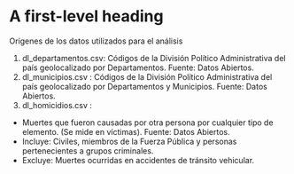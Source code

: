 # A first-level heading

Orígenes de los datos utilizados para el análisis

1. dl_departamentos.csv: Códigos de la División Político Administrativa del país geolocalizado por Departamentos. Fuente: Datos Abiertos.
2. dl_municipios.csv : Códigos de la División Político Administrativa del país geolocalizado por Departamentos y Municipios. Fuente: Datos Abiertos.
3.  dl_homicidios.csv :
  + Muertes que fueron causadas por otra persona por cualquier tipo de elemento. (Se mide en víctimas). Fuente: Datos Abiertos.
  + Incluye: Civiles, miembros de la Fuerza Pública y personas pertenecientes a grupos criminales.
  + Excluye: Muertes ocurridas en accidentes de tránsito vehicular.
